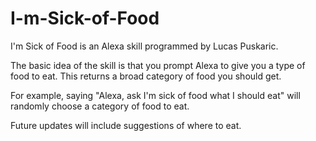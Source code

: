 # I-m-Sick-of-Food

I'm Sick of Food is an Alexa skill programmed by Lucas Puskaric.

The basic idea of the skill is that you prompt Alexa to give you a type of food to eat. This returns a broad category of food you should get.

For example, saying "Alexa, ask I'm sick of food what I should eat" will randomly choose a category of food to eat.

Future updates will include suggestions of where to eat. 
